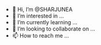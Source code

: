 - 👋 Hi, I’m @SHARJUNEA
- 👀 I’m interested in ...
- 🌱 I’m currently learning ...
- 💞️ I’m looking to collaborate on ...
- 📫 How to reach me ...

<!---
SHARJUNEA/SHARJUNEA is a ✨ special ✨ repository because its `README.md` (this file) appears on your GitHub profile.
You can click the Preview link to take a look at your changes.
--->
